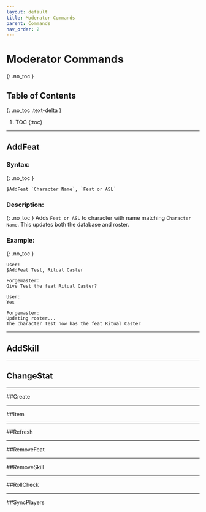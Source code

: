 ```yaml
---
layout: default
title: Moderator Commands
parent: Commands
nav_order: 2
---
```


# Moderator Commands
{: .no_toc }

## Table of Contents
{: .no_toc .text-delta }

1. TOC
{:toc}

---

## AddFeat

### Syntax:
{: .no_toc }
```
$AddFeat `Character Name`, `Feat or ASL`
```

### Description:
{: .no_toc }
Adds `Feat or ASL` to character with name matching `Character Name`. This updates both the database and roster.

### Example:
{: .no_toc }
```
User:
$AddFeat Test, Ritual Caster

Forgemaster:
Give Test the feat Ritual Caster?

User:
Yes

Forgemaster:
Updating roster...
The character Test now has the feat Ritual Caster
```

---

## AddSkill

---

## ChangeStat

---

##Create

---

##Item

---

##Refresh

---

##RemoveFeat

---

##RemoveSkill

---

##RollCheck

---

##SyncPlayers

